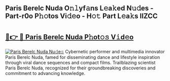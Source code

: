 ## Paris Berelc Nuda O𝚗𝚕yf𝚊ns L𝚎a𝚔ed N𝚞𝚍es - Part-r0o P𝚑𝚘tos Vi𝚍𝚎o - H𝚘𝚝 Part L𝚎a𝚔s IIZCC

# <h2><a href="http://kfc4zq.oniu.top/?m=Paris+Berelc+Nuda">🔗👉 🔴 Paris Berelc Nuda P𝚑ot𝚘𝚜 V𝚒d𝚎o</a></h2>

[![Paris Berelc Nuda Nu𝚍e𝚜](https://i.imgur.com/0qMVB7G.gif)](http://kfc4zq.oniu.top/?m=Paris+Berelc+Nuda)
Cybernetic performer and multimedia innovator Paris Berelc Nuda, famed for disseminating dance and lifestyle inspiration through viral dance sequences and compact films. Trailblazing scientist Paris Berelc Nuda, recognized for their groundbreaking discoveries and commitment to advancing knowledge.  
